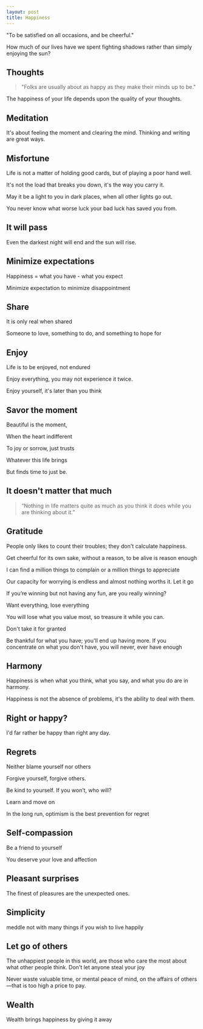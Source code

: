 ```yaml
---
layout: post
title: Happiness  
---
```


 "To be satisfied on all occasions, and be cheerful." 

How much of our lives have we spent fighting shadows rather than simply enjoying the sun?



## Thoughts 

> "Folks are usually about as happy as they make their minds up to be."

The happiness of your life depends upon the quality of your thoughts.


## Meditation 

It's about feeling the moment and clearing the mind. Thinking and writing are great ways. 



## Misfortune 

Life is not a matter of holding good cards, but of playing a poor hand well.

It's not the load that breaks you down, it's the way you carry it.

May it be a light to you in dark places, when all other lights go out.

You never know what worse luck your bad luck has saved you from.



## It will pass 

Even the darkest night will end and the sun will rise.

## Minimize expectations

Happiness = what you have - what you expect

Minimize expectation to minimize disappointment 

## Share 

It is only real when shared

Someone to love, something to do, and something to hope for

## Enjoy 

Life is to be enjoyed, not endured

Enjoy everything, you may not experience it twice.

Enjoy yourself, it's later than you think

## Savor the moment 

Beautiful is the moment,

When the heart indifferent

To joy or sorrow, just trusts

Whatever this life brings

But finds time to just be.

## It doesn't matter that much 

> “Nothing in life matters quite as much as you think it does while you are thinking about it.” 


## Gratitude 

People only likes to count their troubles; they don't calculate happiness.

Get cheerful for its own sake, without a reason, to be alive is reason enough 

I can find a million things to complain or a million things to appreciate

Our capacity for worrying is endless and almost nothing worths it. Let it go

If you’re winning but not having any fun, are you really winning?

Want everything, lose everything 

You will lose what you value most, so treasure it while you can.

Don't take it for granted

Be thankful for what you have; you'll end up having more. If you concentrate on what you don't have, you will never, ever have enough


## Harmony 

Happiness is when what you think, what you say, and what you do are in harmony.

Happiness is not the absence of problems, it's the ability to deal with them.


## Right or happy?

I'd far rather be happy than right any day.


## Regrets 

Neither blame yourself nor others

Forgive yourself, forgive others. 

Be kind to yourself. If you won’t, who will? 

Learn and move on 

In the long run, optimism is the best prevention for regret


## Self-compassion 

Be a friend to yourself

You deserve your love and affection

## Pleasant surprises

The finest of pleasures are the unexpected ones.

## Simplicity 

meddle not with many things if you wish to live happily 

## Let go of others 

The unhappiest people in this world, are those who care the most about what other people think. Don't let anyone steal your joy

Never waste valuable time, or mental peace of mind, on the affairs of others—that is too high a price to pay.


## Wealth

Wealth brings happiness by giving it away


